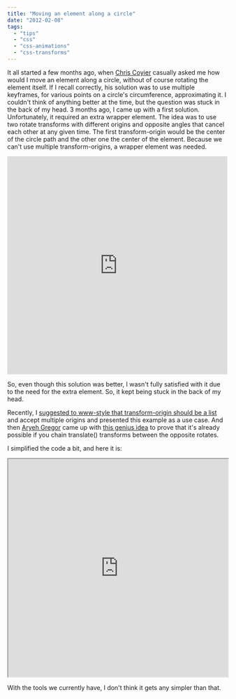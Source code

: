 ```yaml
---
title: "Moving an element along a circle"
date: "2012-02-08"
tags:
  - "tips"
  - "css"
  - "css-animations"
  - "css-transforms"
---
```


It all started a few months ago, when [Chris Coyier](http://css-tricks.com/) casually asked me how would I move an element along a circle, without of course rotating the element itself. If I recall correctly, his solution was to use multiple keyframes, for various points on a circle's circumference, approximating it. I couldn't think of anything better at the time, but the question was stuck in the back of my head. 3 months ago, I came up with a first solution. Unfortunately, it required an extra wrapper element. The idea was to use two rotate transforms with different origins and opposite angles that cancel each other at any given time. The first transform-origin would be the center of the circle path and the other one the center of the element. Because we can't use multiple transform-origins, a wrapper element was needed.

<iframe style="width: 100%; height: 500px;" src="http://jsfiddle.net/leaverou/zXPzY/embedded/result" frameborder="0" width="320" height="240"></iframe>

So, even though this solution was better, I wasn't fully satisfied with it due to the need for the extra element. So, it kept being stuck in the back of my head.

Recently, I [suggested to www-style that transform-origin should be a list](http://lists.w3.org/Archives/Public/www-style/2012Feb/0201.html) and accept multiple origins and presented this example as a use case. And then [Aryeh Gregor](http://aryeh.name/) came up with [this genius idea](http://lists.w3.org/Archives/Public/www-style/2012Feb/0294.html) to prove that it's already possible if you chain translate() transforms between the opposite rotates.

I simplified the code a bit, and here it is:

<iframe style="width: 100%; height: 500px;" src="https://dabblet.com/gist/1760283" width="320" height="240"></iframe>

With the tools we currently have, I don't think it gets any simpler than that.
